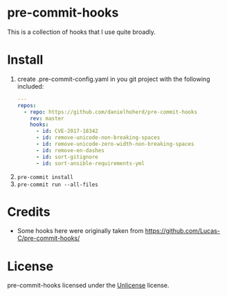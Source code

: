 # pre-commit-hooks

This is a collection of hooks that I use quite broadly.

# Install

1. create .pre-commit-config.yaml in you git project with the following included:
    ```yaml
    ---
    repos:
      - repo: https://github.com/danielhoherd/pre-commit-hooks
        rev: master
        hooks:
          - id: CVE-2017-18342
          - id: remove-unicode-non-breaking-spaces
          - id: remove-unicode-zero-width-non-breaking-spaces
          - id: remove-en-dashes
          - id: sort-gitignore
          - id: sort-ansible-requirements-yml
    ```
2. `pre-commit install`
3. `pre-commit run --all-files`

# Credits

- Some hooks here were originally taken from <https://github.com/Lucas-C/pre-commit-hooks/>

# License

pre-commit-hooks licensed under the [Unlicense](https://unlicense.org/) license.
